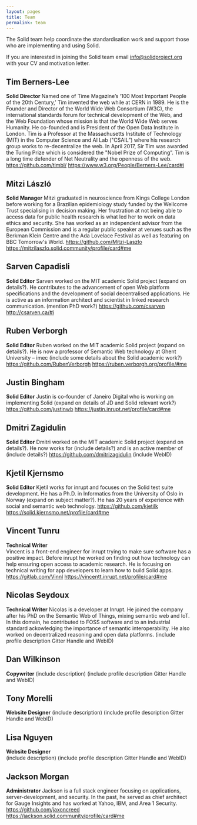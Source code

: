 ```yaml
---
layout: pages
title: Team
permalink: team
---
```


The Solid team help coordinate the standardisation work and support those who are implementing and using Solid. 

If you are interested in joining the Solid team email info@solidproject.org with your CV and motivation letter.

## Tim Berners-Lee
**Solid Director** 
Named one of Time Magazine’s ‘100 Most Important People of the 20th Century,’ Tim invented the web while at CERN in 1989. He is the Founder and Director of the World Wide Web Consortium (W3C), the international standards forum for technical development of the Web, and the Web Foundation whose mission is that the World Wide Web serves Humanity. He co-founded and is President of the Open Data Institute in London. Tim is a Professor at the Massachusetts Institute of Technology (MIT) in the Computer Science and AI Lab ("CSAIL”) where his research group works to re-decentralize the web. In April 2017, Sir Tim was awarded the Turing Prize which is considered the "Nobel Prize of Computing”. Tim is a long time defender of Net Neutrality and the openness of the web.
https://github.com/timbl/
https://www.w3.org/People/Berners-Lee/card#i

## Mitzi László
**Solid Manager** 
Mitzi graduated in neuroscience from Kings College London before working for a Brazilian epidemiology study funded by the Wellcome Trust specialising in decision making. Her frustration at not being able to access data for public health research is what led her to work on data ethics and security. She has worked as an independent advisor from the European Commission and is a regular public speaker at venues such as the Berkman Klein Centre and the Ada Lovelace Festival as well as featuring on BBC Tomorrow's World. 
https://github.com/Mitzi-Laszlo
https://mitzilaszlo.solid.community/profile/card#me 

## Sarven Capadisli
**Solid Editor** 
Sarven worked on the MIT academic Solid project (expand on details?). He contributes to the advancement of open Web platform specifications and the development of social decentralised applications. He is active as an information architect and scientist in linked research communication. (mention PhD work?) 
https://github.com/csarven
http://csarven.ca/#i

## Ruben Verborgh 
**Solid Editor**
Ruben worked on the MIT academic Solid project (expand on details?). He is now a professor of Semantic Web technology at Ghent University – imec (include some details about the Solid academic work?) 
https://github.com/RubenVerborgh
https://ruben.verborgh.org/profile/#me

## Justin Bingham
**Solid Editor** 
Justin is co-founder of Janeiro Digital who is working on implementing Solid (expand on details of JD and Solid relevant work?)
https://github.com/justinwb
https://justin.inrupt.net/profile/card#me

## Dmitri Zagidulin
**Solid Editor** 
Dmitri worked on the MIT academic Solid project (expand on details?). He now works for (include details?) and is an active member of (include details?) 
https://github.com/dmitrizagidulin 
(include WebID)

## Kjetil Kjernsmo
**Solid Editor** 
Kjetil works for inrupt and focuses on the Solid test suite development. He has a Ph.D. in  Informatics from the University of Oslo in Norway (expand on subject matter?). He has 20 years of experience with social and semantic web technology.
https://github.com/kjetilk
https://solid.kjernsmo.net/profile/card#me

## Vincent Tunru 
**Technical Writer**   
Vincent is a front-end engineer for inrupt trying to make sure software has a positive impact. Before inrupt he worked on finding out how technology can help ensuring open access to academic research. He is focusing on technical writing for app developers to learn how to build Solid apps. 
https://gitlab.com/Vinnl
https://vincentt.inrupt.net/profile/card#me

## Nicolas Seydoux 
**Technical Writer** 
Nicolas is a developer at Inrupt. He joined the company after his PhD on the Semantic Web of Things, mixing semantic web and IoT. In this domain, he contributed to FOSS software and to an industrial standard ackowledging the importance of semantic interoperability. He also worked on decentralized reasoning and open data platforms.
(include profile description Gitter Handle and WebID)

## Dan Wilkinson 
**Copywriter** 
(include description)
(include profile description Gitter Handle and WebID)

## Tony Morelli 
**Website Designer** 
(include description)
(include profile description Gitter Handle and WebID)

## Lisa Nguyen 
**Website Designer**  
(include description)
(include profile description Gitter Handle and WebID)

## Jackson Morgan
**Administrator** 
Jackson is a full stack engineer focusing on applications, server-development, and security. In the past, he served as chief architect for Gauge Insights and has worked at Yahoo, IBM, and Area 1 Security.
https://github.com/jaxoncreed
https://jackson.solid.community/profile/card#me
